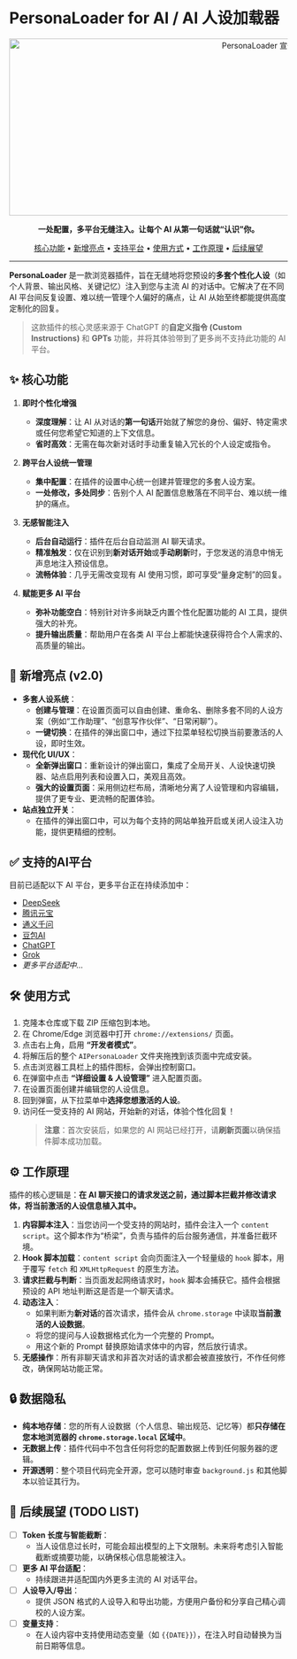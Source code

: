 # PersonaLoader for AI / AI 人设加载器

<p align="center">
  <img src="https://wongjinggitt.github.io/images/%E5%85%B6%E4%BB%96/PersonaLoaderBanner.jpeg" alt="PersonaLoader 宣传图" width="900" height="320">
</p>

<p align="center">
  <strong>一处配置，多平台无缝注入。让每个 AI 从第一句话就“认识”你。</strong>
</p>

<p align="center">
  <a href="#-核心功能">核心功能</a> •
  <a href="#-新增亮点">新增亮点</a> •
  <a href="#-支持的ai平台">支持平台</a> •
  <a href="#-使用方式">使用方式</a> •
  <a href="#-工作原理">工作原理</a> •
  <a href="#-后续展望">后续展望</a>
</p>

---

**PersonaLoader** 是一款浏览器插件，旨在无缝地将您预设的**多套个性化人设**（如个人背景、输出风格、关键记忆）注入到您与主流 AI 的对话中。它解决了在不同 AI 平台间反复设置、难以统一管理个人偏好的痛点，让 AI 从始至终都能提供高度定制化的回复。

> 这款插件的核心灵感来源于 ChatGPT 的**自定义指令 (Custom Instructions)** 和 **GPTs** 功能，并将其体验带到了更多尚不支持此功能的 AI 平台。

## ✨ 核心功能

1.  **即时个性化增强**
    *   **深度理解**：让 AI 从对话的**第一句话**开始就了解您的身份、偏好、特定需求或任何您希望它知道的上下文信息。
    *   **省时高效**：无需在每次新对话时手动重复输入冗长的个人设定或指令。

2.  **跨平台人设统一管理**
    *   **集中配置**：在插件的设置中心统一创建并管理您的多套人设方案。
    *   **一处修改，多处同步**：告别个人 AI 配置信息散落在不同平台、难以统一维护的痛点。

3.  **无感智能注入**
    *   **后台自动运行**：插件在后台自动监测 AI 聊天请求。
    *   **精准触发**：仅在识别到**新对话开始**或**手动刷新**时，于您发送的消息中悄无声息地注入预设信息。
    *   **流畅体验**：几乎无需改变现有 AI 使用习惯，即可享受“量身定制”的回复。

4.  **赋能更多 AI 平台**
    *   **弥补功能空白**：特别针对许多尚缺乏内置个性化配置功能的 AI 工具，提供强大的补充。
    *   **提升输出质量**：帮助用户在各类 AI 平台上都能快速获得符合个人需求的、高质量的输出。

## 🚀 新增亮点 (v2.0)

*   **多套人设系统**：
    *   **创建与管理**：在设置页面可以自由创建、重命名、删除多套不同的人设方案（例如“工作助理”、“创意写作伙伴”、“日常闲聊”）。
    *   **一键切换**：在插件的弹出窗口中，通过下拉菜单轻松切换当前要激活的人设，即时生效。
*   **现代化 UI/UX**：
    *   **全新弹出窗口**：重新设计的弹出窗口，集成了全局开关、人设快速切换器、站点启用列表和设置入口，美观且高效。
    *   **强大的设置页面**：采用侧边栏布局，清晰地分离了人设管理和内容编辑，提供了更专业、更流畅的配置体验。
*   **站点独立开关**：
    *   在插件的弹出窗口中，可以为每个支持的网站单独开启或关闭人设注入功能，提供更精细的控制。

## ✅ 支持的AI平台

目前已适配以下 AI 平台，更多平台正在持续添加中：

*   [DeepSeek](https://chat.deepseek.com/)
*   [腾讯元宝](https://yuanbao.tencent.com/)
*   [通义千问](https://www.tongyi.com/)
*   [豆包AI](https://www.doubao.com/chat/)
*   [ChatGPT](https://chatgpt.com/)
*   [Grok](https://grok.com/)
*   *更多平台适配中...*

## 🛠️ 使用方式

1.  克隆本仓库或下载 ZIP 压缩包到本地。
2.  在 Chrome/Edge 浏览器中打开 `chrome://extensions/` 页面。
3.  点击右上角，启用 **“开发者模式”**。
4.  将解压后的整个 `AIPersonaLoader` 文件夹拖拽到该页面中完成安装。
5.  点击浏览器工具栏上的插件图标，会弹出控制窗口。
6.  在弹窗中点击 **“详细设置 & 人设管理”** 进入配置页面。
7.  在设置页面创建并编辑您的人设信息。
8.  回到弹窗，从下拉菜单中**选择您想激活的人设**。
9.  访问任一受支持的 AI 网站，开始新的对话，体验个性化回复！
    > **注意**：首次安装后，如果您的 AI 网站已经打开，请**刷新页面**以确保插件脚本成功加载。

## ⚙️ 工作原理

插件的核心逻辑是：**在 AI 聊天接口的请求发送之前，通过脚本拦截并修改请求体，将当前激活的人设信息植入其中。**

1.  **内容脚本注入**：当您访问一个受支持的网站时，插件会注入一个 `content script`。这个脚本作为“桥梁”，负责与插件的后台服务通信，并准备拦截环境。
2.  **Hook 脚本加载**：`content script` 会向页面注入一个轻量级的 `hook` 脚本，用于覆写 `fetch` 和 `XMLHttpRequest` 的原生方法。
3.  **请求拦截与判断**：当页面发起网络请求时，`hook` 脚本会捕获它。插件会根据预设的 API 地址判断这是否是一个聊天请求。
4.  **动态注入**：
    *   如果判断为**新对话**的首次请求，插件会从 `chrome.storage` 中读取**当前激活的人设数据**。
    *   将您的提问与人设数据格式化为一个完整的 Prompt。
    *   用这个新的 Prompt 替换原始请求体中的内容，然后放行请求。
5.  **无感操作**：所有非聊天请求和非首次对话的请求都会被直接放行，不作任何修改，确保网站功能正常。

## 🔒 数据隐私

*   **纯本地存储**：您的所有人设数据（个人信息、输出规范、记忆等）都**只存储在您本地浏览器的 `chrome.storage.local` 区域中**。
*   **无数据上传**：插件代码中不包含任何将您的配置数据上传到任何服务器的逻辑。
*   **开源透明**：整个项目代码完全开源，您可以随时审查 `background.js` 和其他脚本以验证其行为。

## 📅 后续展望 (TODO LIST)

- [ ] **Token 长度与智能截断**：
    -   当人设信息过长时，可能会超出模型的上下文限制。未来将考虑引入智能截断或摘要功能，以确保核心信息能被注入。
- [ ] **更多 AI 平台适配**：
    -   持续跟进并适配国内外更多主流的 AI 对话平台。
- [ ] **人设导入/导出**：
    -   提供 JSON 格式的人设导入和导出功能，方便用户备份和分享自己精心调校的人设方案。
- [ ] **变量支持**：
    -   在人设内容中支持使用动态变量（如 `{{DATE}}`），在注入时自动替换为当前日期等信息。